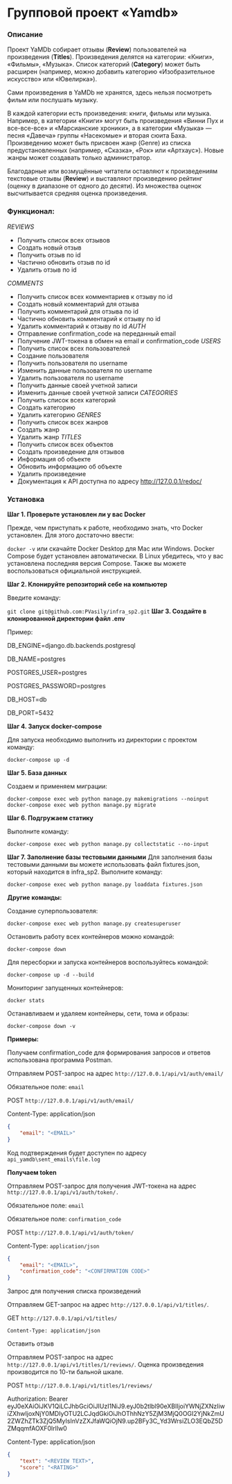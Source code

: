 # Групповой проект «Yamdb»

### Описание

Проект YaMDb собирает отзывы (__Review__) пользователей на произведения (__Titles__). Произведения делятся на категории: «Книги», «Фильмы», «Музыка». Список категорий (__Category__) может быть расширен (например, можно добавить категорию «Изобразительное искусство» или «Ювелирка»).

Сами произведения в YaMDb не хранятся, здесь нельзя посмотреть фильм или послушать музыку.

В каждой категории есть произведения: книги, фильмы или музыка. Например, в категории «Книги» могут быть произведения «Винни Пух и все-все-все» и «Марсианские хроники», а в категории «Музыка» — песня «Давеча» группы «Насекомые» и вторая сюита Баха. Произведению может быть присвоен жанр (Genre) из списка предустановленных (например, «Сказка», «Рок» или «Артхаус»). Новые жанры может создавать только администратор.

Благодарные или возмущённые читатели оставляют к произведениям текстовые отзывы (__Review__) и выставляют произведению рейтинг (оценку в диапазоне от одного до десяти). Из множества оценок высчитывается средняя оценка произведения.

### Функционал:
*REVIEWS*
- Получить список всех отзывов
- Создать новый отзыв
- Получить отзыв по id
- Частично обновить отзыв по id
- Удалить отзыв по id

*COMMENTS*
- Получить список всех комментариев к отзыву по id
- Создать новый комментарий для отзыва
- Получить комментарий для отзыва по id
- Частично обновить комментарий к отзыву по id
- Удалить комментарий к отзыву по id
*AUTH*
- Отправление confirmation_code на переданный email
- Получение JWT-токена в обмен на email и confirmation_code
*USERS*
- Получить список всех пользователей
- Создание пользователя
- Получить пользователя по username
- Изменить данные пользователя по username
- Удалить пользователя по username
- Получить данные своей учетной записи
- Изменить данные своей учетной записи
*CATEGORIES*
- Получить список всех категорий
- Создать категорию
- Удалить категорию
*GENRES*
- Получить список всех жанров
- Создать жанр
- Удалить жанр
*TITLES*
- Получить список всех объектов
- Создать произведение для отзывов
- Информация об объекте
- Обновить информацию об объекте
- Удалить произведение
- Документация к API доступна по адресу http://127.0.0.1/redoc/

### Установка
__Шаг 1. Проверьте установлен ли у вас Docker__

Прежде, чем приступать к работе, необходимо знать, что Docker установлен. Для этого достаточно ввести:

`docker -v`
или скачайте Docker Desktop для Mac или Windows. Docker Compose будет установлен автоматически. В Linux убедитесь, что у вас установлена последняя версия Compose. Также вы можете воспользоваться официальной инструкцией.

__Шаг 2. Клонируйте репозиторий себе на компьютер__

Введите команду:

`git clone git@github.com:PVasily/infra_sp2.git`
__Шаг 3. Создайте в клонированной директории файл .env__

Пример:

DB_ENGINE=django.db.backends.postgresql

DB_NAME=postgres

POSTGRES_USER=postgres

POSTGRES_PASSWORD=postgres

DB_HOST=db

DB_PORT=5432

__Шаг 4. Запуск docker-compose__

Для запуска необходимо выполнить из директории с проектом команду:

`docker-compose up -d`

__Шаг 5. База данных__

Создаем и применяем миграции:

`docker-compose exec web python manage.py makemigrations --noinput`
`docker-compose exec web python manage.py migrate`

__Шаг 6. Подгружаем статику__

Выполните команду:

`docker-compose exec web python manage.py collectstatic --no-input` 

__Шаг 7. Заполнение базы тестовыми данными__
Для заполнения базы тестовыми данными вы можете использовать файл fixtures.json, который находится в infra_sp2. Выполните команду:

`docker-compose exec web python manage.py loaddata fixtures.json`

__Другие команды:__

Создание суперпользователя:

`docker-compose exec web python manage.py createsuperuser`

Остановить работу всех контейнеров можно командой:

`docker-compose down`

Для пересборки и запуска контейнеров воспользуйтесь командой:

`docker-compose up -d --build` 

Мониторинг запущенных контейнеров:

`docker stats`

Останавливаем и удаляем контейнеры, сети, тома и образы:

`docker-compose down -v`

__Примеры:__

Получаем confirmation_code для формирования запросов и ответов использована программа Postman.

Отправляем POST-запрос на адрес `http://127.0.0.1/api/v1/auth/email/`

Обязательное поле: `email`

POST   `http://127.0.0.1/api/v1/auth/email/`

Content-Type: application/json

```json
{
    "email": "<EMAIL>"
}
```
Код подтверждения будет доступен по адресу `api_yamdb\sent_emails\file.log`

__Получаем token__

Отправляем POST-запрос для получения JWT-токена на адрес `http://127.0.0.1/api/v1/auth/token/.`

Обязательное поле: `email`

Обязательное поле: `confirmation_code`

POST  `http://127.0.0.1/api/v1/auth/token/`

Content-Type: `application/json`

```json
{
    "email": "<EMAIL>",
    "confirmation_code": "<CONFIRMATION CODE>"
}
```
Запрос для получения списка произведений

Отправляем GET-запрос на адрес `http://127.0.0.1/api/v1/titles/`.

GET `http://127.0.0.1/api/v1/titles/`

`Content-Type: application/json`

Оставить отзыв

Отправляем POST-запрос на адрес `http://127.0.0.1/api/v1/titles/1/reviews/`. Оценка произведения производится по 10-ти бальной шкале.

POST `http://127.0.0.1/api/v1/titles/1/reviews/`

Authorization: Bearer eyJ0eXAiOiJKV1QiLCJhbGciOiJIUzI1NiJ9.eyJ0b2tlbl90eXBlIjoiYWNjZXNzIiwiZXhwIjoxNjY0MDIyOTU2LCJqdGkiOiJhOThhNzY5ZjM3MjQ0OGI2YjNkZmU2ZWZhZTk3ZjQ5MyIsInVzZXJfaWQiOjN9.up2BFy3C_Yd3WrsiZLO3EQbZ5DZMqqmfAOXF0lrlIw0

Content-Type: application/json

```json
{
    "text": "<REVIEW TEXT>",
    "score": "<RATING>"
}
```
